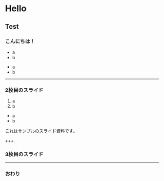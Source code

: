 
# Hello

## Test

### こんにちは！

* a
* b

+ a
+ b

---


### 2枚目のスライド

1. a
1. b

- a
- b

これはサンプルのスライド資料です。

+++


### 3枚目のスライド


---


### おわり
